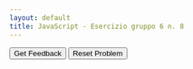 ```yaml
---
layout: default
title: JavaScript - Esercizio gruppo 6 n. 8
---
```


<div id="js_esgroup6_8-sortableTrash" class="sortable-code"></div> 
<div id="js_esgroup6_8-sortable" class="sortable-code"></div> 
<div style="clear:both;"></div> 
<p> 
    <input id="js_esgroup6_8-feedbackLink" value="Get Feedback" type="button" /> 
    <input id="js_esgroup6_8-newInstanceLink" value="Reset Problem" type="button" /> 
</p> 
<script type="text/javascript"> 
(function(){
  var initial = "const x = 10;\n" +
    "const y = 10;\n" +
    "if (x !== y) {\n" +
    "  console.log(`${x} è diverso da ${y}`);\n" +
    "} else {\n" +
    "  console.log(`${x} è uguale a ${y}`);\n" +
    "}\n" +
    "if (x !=== y) { #distractor";
  var parsonsPuzzle = new ParsonsWidget({
    "sortableId": "js_esgroup6_8-sortable",
    "max_wrong_lines": 10,
    "grader": ParsonsWidget._graders.LineBasedGrader,
    "exec_limit": 2500,
    "can_indent": true,
    "x_indent": 50,
    "lang": "en",
    "show_feedback": true,
    "trashId": "js_esgroup6_8-sortableTrash"
  });
  parsonsPuzzle.init(initial);
  parsonsPuzzle.shuffleLines();
  $("#js_esgroup6_8-newInstanceLink").click(function(event){ 
      event.preventDefault(); 
      parsonsPuzzle.shuffleLines(); 
  }); 
  $("#js_esgroup6_8-feedbackLink").click(function(event){ 
      event.preventDefault(); 
      parsonsPuzzle.getFeedback(); 
  }); 
})(); 
</script>